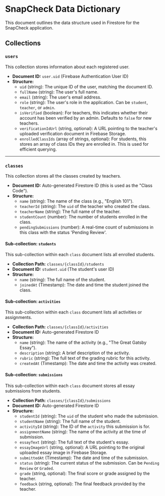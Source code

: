
# SnapCheck Data Dictionary

This document outlines the data structure used in Firestore for the SnapCheck application.

## Collections

### `users`

This collection stores information about each registered user.

-   **Document ID:** `user.uid` (Firebase Authentication User ID)
-   **Structure:**
    -   `uid` (string): The unique ID of the user, matching the document ID.
    -   `fullName` (string): The user's full name.
    -   `email` (string): The user's email address.
    -   `role` (string): The user's role in the application. Can be `student`, `teacher`, or `admin`.
    -   `isVerified` (boolean): For teachers, this indicates whether their account has been verified by an admin. Defaults to `false` for new teachers.
    -   `verificationIdUrl` (string, optional): A URL pointing to the teacher's uploaded verification document in Firebase Storage.
    -   `enrolledClassIds` (array of strings, optional): For students, this stores an array of class IDs they are enrolled in. This is used for efficient querying.

---

### `classes`

This collection stores all the classes created by teachers.

-   **Document ID:** Auto-generated Firestore ID (this is used as the "Class Code").
-   **Structure:**
    -   `name` (string): The name of the class (e.g., "English 101").
    -   `teacherId` (string): The `uid` of the teacher who created the class.
    -   `teacherName` (string): The full name of the teacher.
    -   `studentCount` (number): The number of students enrolled in the class.
    -   `pendingSubmissions` (number): A real-time count of submissions in this class with the status 'Pending Review'.

#### Sub-collection: `students`

This sub-collection within each `class` document lists all enrolled students.

-   **Collection Path:** `classes/{classId}/students`
-   **Document ID:** `student.uid` (The student's user ID)
-   **Structure:**
    -   `name` (string): The full name of the student.
    -   `joinedAt` (Timestamp): The date and time the student joined the class.

#### Sub-collection: `activities`

This sub-collection within each `class` document lists all activities or assignments.

-   **Collection Path:** `classes/{classId}/activities`
-   **Document ID:** Auto-generated Firestore ID
-   **Structure:**
    -   `name` (string): The name of the activity (e.g., "The Great Gatsby Essay").
    -   `description` (string): A brief description of the activity.
    -   `rubric` (string): The full text of the grading rubric for this activity.
    -   `createdAt` (Timestamp): The date and time the activity was created.

#### Sub-collection: `submissions`

This sub-collection within each `class` document stores all essay submissions from students.

-   **Collection Path:** `classes/{classId}/submissions`
-   **Document ID:** Auto-generated Firestore ID
-   **Structure:**
    -   `studentId` (string): The `uid` of the student who made the submission.
    -   `studentName` (string): The full name of the student.
    -   `activityId` (string): The ID of the `activity` this submission is for.
    -   `assignmentName` (string): The name of the activity at the time of submission.
    -   `essayText` (string): The full text of the student's essay.
    -   `essayImageUrl` (string, optional): A URL pointing to the original uploaded essay image in Firebase Storage.
    -   `submittedAt` (Timestamp): The date and time of the submission.
    -   `status` (string): The current status of the submission. Can be `Pending Review` or `Graded`.
    -   `grade` (string, optional): The final score or grade assigned by the teacher.
    -   `feedback` (string, optional): The final feedback provided by the teacher.